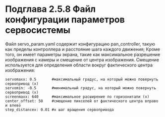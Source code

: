 # Подглава 2.5.8 Файл конфигурации параметров сервосистемы

Файл servo\_param.yaml содержит конфигурацию pan\_controller, такую ​​как пределы контроллера и расстояние шага каждого движения; Кроме того, он имеет параметры экрана, такие как максимальное разрешение изображения с камеры и смещение от центра изображения. Смещение используется для определения области вокруг фактического центра изображения:

```text
servomaxx: 0.5       #максимальный градус, на который можно повернуть сервопривод (х) 
servomin: -0.5       #минимальный градус, на который можно повернуть сервопривод (х)
screenmaxx: 640      #максимальное расширение по горизонитали (х) 
center_offset: 50    #смещение пикселей от фактического центра вправо и влево
step_distancex: 0.01 #x шаг вращения сервопривода
```

